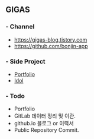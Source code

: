 ## GIGAS

### - Channel
* https://gigas-blog.tistory.com
* https://github.com/bonjin-app

### - Side Project
* [Portfolio](http://gigas.synology.me:9090)
* [Idol](http://gigas.synology.me:9091)

### - Todo
- Portfolio
- GitLab 데이터 정리 및 이관.
- github.io 블로그 or 이력서
- Public Repository Commit.
